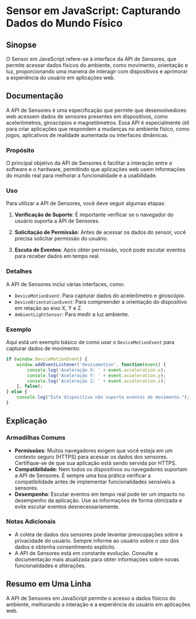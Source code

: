 <!--
Meta Description: # Sensor em JavaScript: Capturando Dados do Mundo Físico ## Sinopse O Sensor em JavaScript refere-se à interface da API de Sensores, que permite acess...
Meta Keywords: sensores, dados, api, para, que
-->

# Sensor em JavaScript: Capturando Dados do Mundo Físico

## Sinopse
O Sensor em JavaScript refere-se à interface da API de Sensores, que permite acessar dados físicos do ambiente, como movimento, orientação e luz, proporcionando uma maneira de interagir com dispositivos e aprimorar a experiência do usuário em aplicações web.

## Documentação
A API de Sensores é uma especificação que permite que desenvolvedores web acessem dados de sensores presentes em dispositivos, como acelerômetros, giroscópios e magnetômetros. Essa API é especialmente útil para criar aplicações que respondem a mudanças no ambiente físico, como jogos, aplicativos de realidade aumentada ou interfaces dinâmicas.

### Propósito
O principal objetivo da API de Sensores é facilitar a interação entre o software e o hardware, permitindo que aplicações web usem informações do mundo real para melhorar a funcionalidade e a usabilidade.

### Uso
Para utilizar a API de Sensores, você deve seguir algumas etapas:

1. **Verificação de Suporte**: É importante verificar se o navegador do usuário suporta a API de Sensores.
  
2. **Solicitação de Permissão**: Antes de acessar os dados do sensor, você precisa solicitar permissão do usuário.

3. **Escuta de Eventos**: Após obter permissão, você pode escutar eventos para receber dados em tempo real.

### Detalhes
A API de Sensores inclui várias interfaces, como:
- `DeviceMotionEvent`: Para capturar dados do acelerômetro e giroscópio.
- `DeviceOrientationEvent`: Para compreender a orientação do dispositivo em relação ao eixo X, Y e Z.
- `AmbientLightSensor`: Para medir a luz ambiente.

### Exemplo
Aqui está um exemplo básico de como usar o `DeviceMotionEvent` para capturar dados de movimento:

```javascript
if (window.DeviceMotionEvent) {
    window.addEventListener('devicemotion', function(event) {
        console.log('Aceleração X: ' + event.acceleration.x);
        console.log('Aceleração Y: ' + event.acceleration.y);
        console.log('Aceleração Z: ' + event.acceleration.z);
    }, false);
} else {
    console.log("Este dispositivo não suporta eventos de movimento.");
}
```

## Explicação
### Armadilhas Comuns
- **Permissões**: Muitos navegadores exigem que você esteja em um contexto seguro (HTTPS) para acessar os dados dos sensores. Certifique-se de que sua aplicação está sendo servida por HTTPS.
- **Compatibilidade**: Nem todos os dispositivos ou navegadores suportam a API de Sensores. É sempre uma boa prática verificar a compatibilidade antes de implementar funcionalidades sensíveis a sensores.
- **Desempenho**: Escutar eventos em tempo real pode ter um impacto no desempenho da aplicação. Use as informações de forma otimizada e evite escutar eventos desnecessariamente.

### Notas Adicionais
- A coleta de dados dos sensores pode levantar preocupações sobre a privacidade do usuário. Sempre informe ao usuário sobre o uso dos dados e obtenha consentimento explícito.
- A API de Sensores está em constante evolução. Consulte a documentação mais atualizada para obter informações sobre novas funcionalidades e alterações.

## Resumo em Uma Linha
A API de Sensores em JavaScript permite o acesso a dados físicos do ambiente, melhorando a interação e a experiência do usuário em aplicações web.